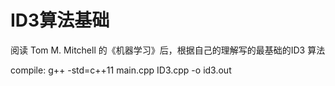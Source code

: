 # ID3算法基础

阅读 Tom M. Mitchell 的《机器学习》后，根据自己的理解写的最基础的ID3 算法

compile:
	g++ -std=c++11 main.cpp ID3.cpp -o id3.out
